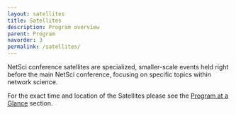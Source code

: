 ```yaml
---
layout: satellites
title: Satellites
description: Program overview
parent: Program
navorder: 3
permalink: /satellites/
---
```



NetSci conference satellites are specialized, smaller-scale events held right before the main NetSci conference, focusing on specific topics within network science. 

For the exact time and location of the Satellites please see the [Program at a Glance](/Program/) section.
